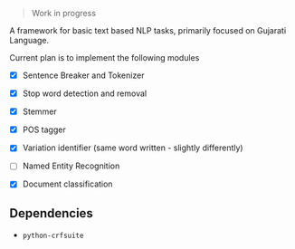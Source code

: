 > Work in progress

A framework for basic text based NLP tasks, primarily focused on Gujarati Language.

Current plan is to implement the following modules

- [x] Sentence Breaker and Tokenizer
- [x] Stop word detection and removal
- [x] Stemmer
- [x] POS tagger
- [x] Variation identifier (same word written - slightly differently)
- [ ] Named Entity Recognition
- [x] Document classification


## Dependencies

- `python-crfsuite`

